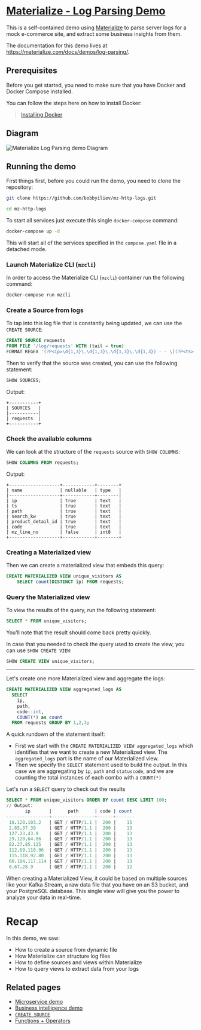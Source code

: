 # [Materialize - Log Parsing Demo](https://materialize.com/docs/demos/log-parsing/)

This is a self-contained demo using [Materialize](https://materialize.com) to parse server logs for a mock e-commerce site, and extract some business insights from them.

The documentation for this demo lives at <https://materialize.com/docs/demos/log-parsing/>.

## Prerequisites

Before you get started, you need to make sure that you have Docker and Docker Compose installed.

You can follow the steps here on how to install Docker:

> [Installing Docker](https://materialize.com/docs/third-party/docker/)

## Diagram

![Materialize Log Parsing demo Diagram](https://materialize.com/docs/images/demos/log_parsing_architecture_diagram.png)

## Running the demo

First things first, before you could run the demo, you need to clone the repository:

```bash
git clone https://github.com/bobbyiliev/mz-http-logs.git

cd mz-http-logs
```

To start all services just execute this single `docker-compose` command:

```bash
docker-compose up -d
```

This will start all of the services specified in the `compose.yaml` file in a detached mode.

### Launch Materialize CLI (`mzcli`)

In order to access the Materialize CLI (`mzcli`) container run the following command:

```bash
docker-compose run mzcli
```

### Create a Source from logs

To tap into this log file that is constantly being updated, we can use the `CREATE SOURCE`:

```sql
CREATE SOURCE requests
FROM FILE '/log/requests' WITH (tail = true)
FORMAT REGEX '(?P<ip>\d{1,3}\.\d{1,3}\.\d{1,3}\.\d{1,3}) - - \[(?P<ts>[^]]+)\] "(?P<path>(?:GET /search/\?kw=(?P<search_kw>[^ ]*) HTTP/\d\.\d)|(?:GET /detail/(?P<product_detail_id>[a-zA-Z0-9]+) HTTP/\d\.\d)|(?:[^"]+))" (?P<code>\d{3}) -';
```

Then to verify that the source was created, you can use the following statement:

```sql
SHOW SOURCES;
```

Output:

```
+-----------+
| SOURCES   |
|-----------|
| requests  |
+-----------+
```

### Check the available columns

We can look at the structure of the `requests` source with `SHOW COLUMNS`:

```sql
SHOW COLUMNS FROM requests;
```

Output:

```
+-------------------+------------+--------+
| name              | nullable   | type   |
|-------------------+------------+--------|
| ip                | true       | text   |
| ts                | true       | text   |
| path              | true       | text   |
| search_kw         | true       | text   |
| product_detail_id | true       | text   |
| code              | true       | text   |
| mz_line_no        | false      | int8   |
+-------------------+------------+--------+
```

### Creating a Materialized view

Then we can create a materialized view that embeds this query:

```sql
CREATE MATERIALIZED VIEW unique_visitors AS
    SELECT count(DISTINCT ip) FROM requests;
```

### Query the Materialized view

To view the results of the query, run the following statement:

```sql
SELECT * FROM unique_visitors;
```

You’ll note that the result should come back pretty quickly.

In case that you needed to check the query used to create the view, you can use `SHOW CREATE VIEW`:

```sql
SHOW CREATE VIEW unique_visitors;
```

---

Let's create one more Materialized view and aggregate the logs:

```sql
CREATE MATERIALIZED VIEW aggregated_logs AS
  SELECT
    ip,
    path,
    code::int,
    COUNT(*) as count
  FROM requests GROUP BY 1,2,3;
```

A quick rundown of the statement itself:

* First we start with the `CREATE MATERIALIZED VIEW aggregated_logs` which identifies that we want to create a new Materialized view. The `aggregated_logs` part is the name of our Materialized view.
* Then we specify the `SELECT` statement used to build the output. In this case we are aggregating by `ip`, `path` and `statuscode`, and we are counting the total instances of each combo with a `COUNT(*)`

Let's run a `SELECT` query to check out the results

```sql
SELECT * FROM unique_visitors ORDER BY count DESC LIMIT 100;
// Output:
       ip       |      path      | code | count 
----------------+----------------+------+-------
 18.120.103.2   | GET / HTTP/1.1 |  200 |    15
 2.65.37.39     | GET / HTTP/1.1 |  200 |    13
 127.23.43.9    | GET / HTTP/1.1 |  200 |    13
 29.120.64.86   | GET / HTTP/1.1 |  200 |    13
 82.27.85.125   | GET / HTTP/1.1 |  200 |    13
 112.69.118.96  | GET / HTTP/1.1 |  200 |    13
 115.118.92.80  | GET / HTTP/1.1 |  200 |    13
 60.104.117.114 | GET / HTTP/1.1 |  200 |    13
 0.67.28.9      | GET / HTTP/1.1 |  200 |    12
```

When creating a Materialized View, it could be based on multiple sources like your Kafka Stream, a raw data file that you have on an S3 bucket, and your PostgreSQL database. This single view will give you the power to analyze your data in real-time.

# Recap
In this demo, we saw:

* How to create a source from dynamic file
* How Materialize can structure log files
* How to define sources and views within Materialize
* How to query views to extract data from your logs

## Related pages

* [Microservice demo](https://materialize.com/docs/demos/microservice)
* [Business intelligence demo](https://materialize.com/docs/demos/business-intelligence)
* [`CREATE SOURCE`](https://materialize.com/docs/sql/create-source)
* [Functions + Operators](https://materialize.com/docs/sql/functions)